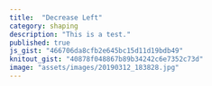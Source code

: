 ```yaml
---
title:  "Decrease Left"
category: shaping
description: "This is a test."
published: true
js_gist: "466706da8cfb2e645bc15d11d19bdb49"
knitout_gist: "40878f048867b89b34242c6e7352c73d"
image: "assets/images/20190312_183828.jpg"
---
```

